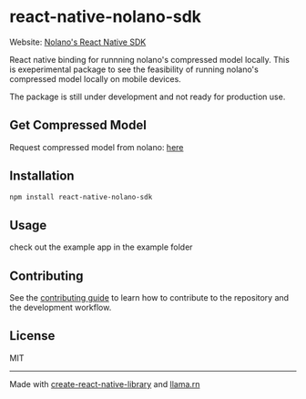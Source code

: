 # react-native-nolano-sdk

Website: [Nolano's React Native SDK](https://nolanoorg.github.io/react-native-nolano-sdk/)

React native binding for runnning nolano's compressed model locally. This is exeperimental package to see the feasibility of running nolano's compressed model locally on mobile devices. 

The package is still under development and not ready for production use.

## Get Compressed Model
Request compressed model from nolano: [here](https://docs.google.com/forms/d/e/1FAIpQLScDahFBFai0MZzJ4KbebHNuKZ4LVyzInoC5sDqUlaLFFk7bKQ/viewform?usp=sf_link)

## Installation

```sh
npm install react-native-nolano-sdk
```

## Usage

check out the example app in the example folder

## Contributing

See the [contributing guide](CONTRIBUTING.md) to learn how to contribute to the repository and the development workflow.

## License

MIT

---

Made with [create-react-native-library](https://github.com/callstack/react-native-builder-bob) and [llama.rn](https://github.com/mybigday/llama.rn)
